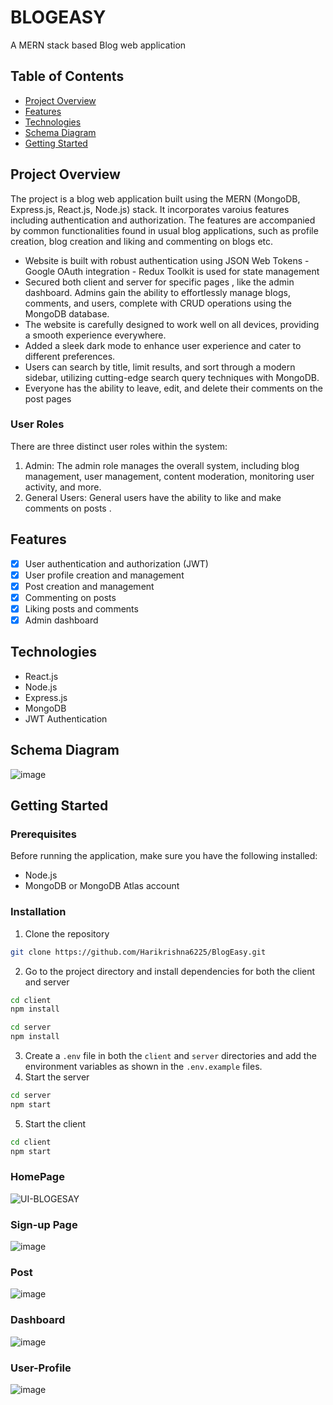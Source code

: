 # BLOGEASY
A MERN stack based Blog web application

## Table of Contents

- [Project Overview](#project-overview)
- [Features](#features)
- [Technologies](#technologies)
- [Schema Diagram](#schema-diagram)
- [Getting Started](#getting-started)



## Project Overview

The project is a blog web application built using the MERN (MongoDB, Express.js, React.js, Node.js) stack. It incorporates varoius features including authentication and authorization. The  features are accompanied by common functionalities found in usual blog applications, such as profile creation, blog creation and  liking and commenting on blogs etc.


- Website is built with robust authentication using JSON Web Tokens - Google OAuth integration - Redux Toolkit is used for state management
- Secured both client and server for specific pages , like the admin dashboard. Admins gain the ability to effortlessly manage blogs, comments, and users, complete with CRUD operations using the MongoDB database.
- The website is carefully designed to work well on all devices, providing a smooth experience everywhere.
- Added a sleek dark mode to enhance user experience and cater to different preferences.
-  Users can search by title, limit results, and sort through a modern sidebar, utilizing cutting-edge search query techniques with MongoDB.
-  Everyone has the ability to leave, edit, and delete their comments on the post pages

### User Roles

There are three distinct user roles within the system:

1. Admin: The admin role manages the overall system, including blog management, user management, content moderation, monitoring user activity, and more.
2. General Users: General users have the ability to like and make comments on posts .

## Features

- [x] User authentication and authorization (JWT)
- [x] User profile creation and management
- [x] Post creation and management
- [x] Commenting on posts
- [x] Liking posts and comments
- [x] Admin dashboard

## Technologies

- React.js
- Node.js
- Express.js
- MongoDB
- JWT Authentication


## Schema Diagram

![image](https://github.com/user-attachments/assets/913d7b7c-cccb-4818-b7bf-8cc26b0b3365)



## Getting Started

### Prerequisites

Before running the application, make sure you have the following installed:

- Node.js
- MongoDB or MongoDB Atlas account

### Installation

1. Clone the repository

```bash
git clone https://github.com/Harikrishna6225/BlogEasy.git
```
2. Go to the project directory and install dependencies for both the client and server

```bash
cd client
npm install
```

```bash
cd server
npm install
```

3. Create a `.env` file in both the `client` and `server` directories and add the environment variables as shown in the `.env.example` files.
4. Start the server

```bash
cd server
npm start
```

5. Start the client

```bash
cd client
npm start
```

### HomePage
![UI-BLOGESAY](https://github.com/user-attachments/assets/d483d791-5490-419e-80c4-ec66280bd221)
### Sign-up Page
![image](https://github.com/user-attachments/assets/597ecbec-b610-43b0-9ec6-8d09400015b7)
### Post 
![image](https://github.com/user-attachments/assets/3f8125ef-4a7c-4429-b237-e13e13af845d)
### Dashboard
![image](https://github.com/user-attachments/assets/bbaa145f-1993-444a-a61a-a2448244738a)
### User-Profile
![image](https://github.com/user-attachments/assets/a504ae8a-8a23-467c-8d23-94397434bd17)








